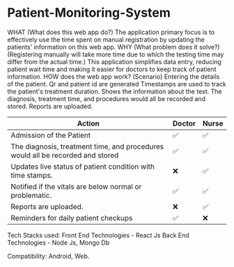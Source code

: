 # Patient-Monitoring-System

WHAT (What does this web app do?)
The application primary focus is to effectively use the time spent on manual registration by updating the patients' information on this web app.
WHY (What problem does it solve?)
(Registering manually will take more time due to which the testing time may differ from the actual time.) 
This application simplifies data entry, reducing patient wait time and making it easier for doctors to keep track of patient information. 
HOW does the web app work? (Scenario)
Entering the details of the patient.
Qr and patient id are generated
Timestamps are used to track the patient's treatment duration.
Shows the information about the test.
The diagnosis, treatment time, and procedures would all be recorded and stored.
Reports are uploaded.


|Action                                |Doctor     |Nurse      |  
|--------------------------------------|---------- |-----------|
|Admission of the Patient              |    ✅    |     ✅    |
|The diagnosis, treatment time, and procedures would all be recorded and stored |     ✅ |✅    | 
|Updates live status of patient condition with time stamps. |   ❌      |   ✅     |
|Notified if the vitals are below normal or problematic.|     ✅    |     ✅   |
| Reports are uploaded.                |     ❌    |   ✅     |
| Reminders for daily patient checkups |    ✅    |     ❌    |

Tech Stacks used:
Front End Technologies - React Js 
Back End Technologies - Node Js, Mongo Db 
 
 
Compatibility: Android, Web.
